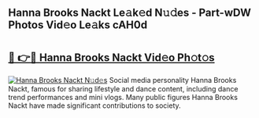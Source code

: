 ## Hanna Brooks Nackt Le𝚊k𝚎d N𝚞𝚍es - Part-wDW Photos Vid𝚎o Le𝚊ks cAH0d

# <h2><a href="http://fb656d.evod.top/?m=Hanna+Brooks+Nackt">🔗 👉🔴 Hanna Brooks Nackt Vid𝚎o Ph𝚘t𝚘s</a></h2>

[![Hanna Brooks Nackt N𝚞d𝚎s](https://i.imgur.com/8V9OHl7.gif)](http://fb656d.evod.top/?m=Hanna+Brooks+Nackt)
Social media personality Hanna Brooks Nackt, famous for sharing lifestyle and dance content, including dance trend performances and mini vlogs. Many public figures Hanna Brooks Nackt have made significant contributions to society. 
